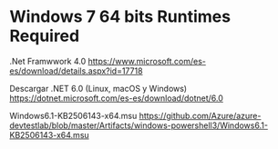 # Windows 7 64 bits Runtimes Required


.Net Framwwork 4.0 https://www.microsoft.com/es-es/download/details.aspx?id=17718

Descargar .NET 6.0 (Linux, macOS y Windows) https://dotnet.microsoft.com/es-es/download/dotnet/6.0

Windows6.1-KB2506143-x64.msu https://github.com/Azure/azure-devtestlab/blob/master/Artifacts/windows-powershell3/Windows6.1-KB2506143-x64.msu
